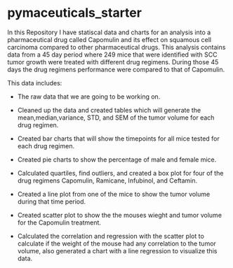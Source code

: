 # pymaceuticals_starter

In this Repository I have statiscal data and charts for an analysis into a 
pharmaceutical drug called Capomulin and its effect on squamous cell carcinoma 
compared to other pharmaceutical drugs. This analysis contains data from a 45 
day period where 249 mice that were identified with SCC tumor growth were treated
with different drug regimens. During those 45 days the drug regimens performance
were compared to that of Capomulin. 

This data includes:

- The raw data that we are going to be working on.

- Cleaned up the data and created tables which will generate the mean,median,variance,
  STD, and SEM of the tumor volume for each drug regimen.
   
- Created bar charts that will show the timepoints for all mice tested for each drug
  regimen.
  
- Created pie charts to show the percentage of male and female mice.

- Calculated quartiles, find outliers, and created a box plot for four of the drug 
  regimens Capomulin, Ramicane, Infubinol, and Ceftamin.
  
- Created a line plot from one of the mice to show the tumor volume during that time 
  period.

- Created scatter plot to show the the mouses wieght and tumor volume for the Capomulin
  treatment.

- Calculated the correlation and regression with the scatter plot to calculate if the 
  weight of the mouse had any correlation to the tumor volume, also generated a chart
  with a line regression to visualize this data.

